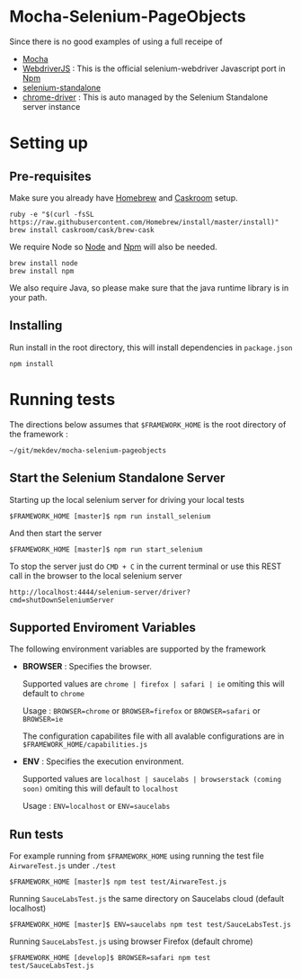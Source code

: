# Mocha-Selenium-PageObjects

Since there is no good examples of using a full receipe of

- [Mocha][mocha]
- [WebdriverJS][webdriverjs] : This is the official selenium-webdriver Javascript port in [Npm][npm]
- [selenium-standalone][selenium-standalone]
- [chrome-driver][chrome-driver] : This is auto managed by the Selenium Standalone server instance

# Setting up

## Pre-requisites
Make sure you already have [Homebrew][homebrew] and [Caskroom][caskroom] setup.

```
ruby -e "$(curl -fsSL https://raw.githubusercontent.com/Homebrew/install/master/install)"
brew install caskroom/cask/brew-cask
```

We require Node so [Node][node] and [Npm][npm] will also be needed.

```
brew install node
brew install npm
```
We also require Java, so please make sure that the java runtime library is in your path.

## Installing

Run install in the root directory, this will install dependencies in `package.json`

```
npm install
```

# Running tests
The directions below assumes that `$FRAMEWORK_HOME` is the root directory of the framework :

```
~/git/mekdev/mocha-selenium-pageobjects
```

## Start the Selenium Standalone Server

Starting up the local selenium server for driving your local tests

```
$FRAMEWORK_HOME [master]$ npm run install_selenium
```
And then start the server

```
$FRAMEWORK_HOME [master]$ npm run start_selenium
```

To stop the server just do `CMD + C` in the current terminal or use this REST call in the browser to the local selenium server

```
http://localhost:4444/selenium-server/driver?cmd=shutDownSeleniumServer
```

## Supported Enviroment Variables

The following environment variables are supported by the framework


- **BROWSER** : Specifies the browser. 
  
  Supported values are `chrome | firefox | safari | ie` omiting this will default to `chrome`
  
  Usage : `BROWSER=chrome` or `BROWSER=firefox` or `BROWSER=safari` or `BROWSER=ie`
  
  The configuration capabilites file with all avalable configurations are in `$FRAMEWORK_HOME/capabilities.js` 

- **ENV** : Specifies the execution environment. 
  
  Supported values are `localhost | saucelabs | browserstack (coming soon)` omiting this will default to `localhost`
  
  Usage : `ENV=localhost` or `ENV=saucelabs`


## Run tests

For example running from `$FRAMEWORK_HOME` using running the test file `AirwareTest.js` under `./test`

```
$FRAMEWORK_HOME [master]$ npm test test/AirwareTest.js
```

Running `SauceLabsTest.js` the same directory on Saucelabs cloud (default localhost)

```
$FRAMEWORK_HOME [master]$ ENV=saucelabs npm test test/SauceLabsTest.js
```

Running `SauceLabsTest.js`  using browser Firefox (default chrome)

```
$FRAMEWORK_HOME [develop]$ BROWSER=safari npm test test/SauceLabsTest.js
```



[homebrew]: http://brew.sh
[caskroom]: http://caskroom.io/
[node]: https://nodejs.org/
[npm]: https://www.npmjs.com/
[mocha]: http://mochajs.org/
[webdriverjs]: https://code.google.com/p/selenium/wiki/WebDriverJs
[selenium-standalone]: http://www.seleniumhq.org/download/
[chrome-driver]:https://sites.google.com/a/chromium.org/chromedriver/